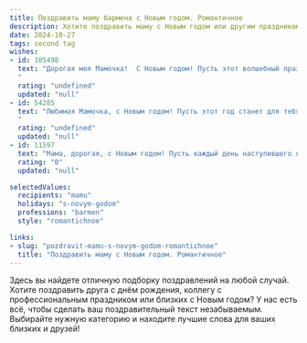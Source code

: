 ```yaml
---
title: Поздравить маму бармена с Новым годом. Романтичное
description: Хотите поздравить маму с Новым годом или другим праздником? Наш ИИ создаст незабываемое поздравление, а вы обязательно выделитесь среди других.  
date: 2024-10-27
tags: second tag
wishes:
- id: 105498
  text: "Дорогая моя Мамочка!  С Новым годом! Пусть этот волшебный праздник наполнит твою жизнь таким же ярким и искрящимся счастьем, как лучшие коктейли, которые ты умеешь создавать за барной стойкой.  Пусть этот год будет полон любви, радости и исполнения всех твоих самых заветных желаний.  Я бесконечно люблю тебя и ценю твою необыкновенную душу.  Будь здорова, счастлива и всегда желанна!  С Новым годом!
  "
  rating: "undefined"
  updated: "null"
- id: 54285
  text: "Любимая Мамочка, с Новым годом! Пусть этот год станет для тебя таким же искрометным и пьянящим, как коктейль, который ты умеешь готовить. Желаю тебе волшебных моментов, искрящей радости и бесконечной любви!
  "
  rating: "undefined"
  updated: "null"
- id: 11597
  text: "Мама, дорогая, с Новым годом! Пусть каждый день наступившего года будет наполнен теплом и улыбками, как твои самые вкусные коктейли. Ты не только мастер своего дела, но и истинный мастер любви и заботы. Пусть твои руки, создающие волшебство в бокале, также творят волшебство в нашей жизни. Желаю тебе новых творческих идей, успехов и, конечно же, здоровья. Ты – моя самая любимая барменша и мама, и я благодарен за все, что ты делаешь. С Новым годом, моя прелесть!"
  rating: "0"
  updated: "null"

selectedValues:
  recipients: "mamu"
  holidays: "s-novym-godom"
  professions: "barmen"
  style: "romantichnoe"

links:
- slug: "pozdravit-mamu-s-novym-godom-romantichnoe"
  title: "Поздравить маму с Новым годом. Романтичное"
---
```


Здесь вы найдете отличную подборку поздравлений на любой случай. 
Хотите поздравить друга с днём рождения, коллегу с профессиональным праздником или близких с Новым годом? У нас есть всё, чтобы сделать ваш поздравительный текст незабываемым. Выбирайте нужную категорию и находите лучшие слова для ваших близких и друзей!
